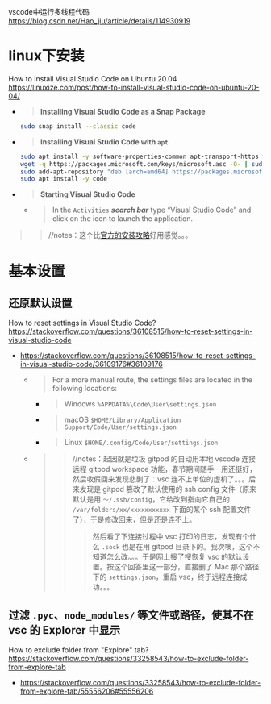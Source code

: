 
vscode中运行多线程代码 https://blog.csdn.net/Hao_jiu/article/details/114930919

# linux下安装

How to Install Visual Studio Code on Ubuntu 20.04 https://linuxize.com/post/how-to-install-visual-studio-code-on-ubuntu-20-04/
- > **Installing Visual Studio Code as a Snap Package**
  ```sh
  sudo snap install --classic code
  ```
- > **Installing Visual Studio Code with `apt`**
  ```sh
  sudo apt install -y software-properties-common apt-transport-https wget
  wget -q https://packages.microsoft.com/keys/microsoft.asc -O- | sudo apt-key add -
  sudo add-apt-repository "deb [arch=amd64] https://packages.microsoft.com/repos/vscode stable main"
  sudo apt install -y code
  ```
- > **Starting Visual Studio Code**
  * > In the `Activities` ***search bar*** type “Visual Studio Code” and click on the icon to launch the application.
>> //notes：这个比[官方的安装攻略](https://code.visualstudio.com/docs/setup/linux)好用感觉。。。

# 基本设置

## 还原默认设置

How to reset settings in Visual Studio Code? https://stackoverflow.com/questions/36108515/how-to-reset-settings-in-visual-studio-code
- https://stackoverflow.com/questions/36108515/how-to-reset-settings-in-visual-studio-code/36109176#36109176
  * > For a more manual route, the settings files are located in the following locations:
    + > Windows `%APPDATA%\Code\User\settings.json`
    + > macOS `$HOME/Library/Application Support/Code/User/settings.json`
    + > Linux `$HOME/.config/Code/User/settings.json`
  * >> //notes：起因就是垃圾 gitpod 的自动用本地 vscode 连接远程 gitpod workspace 功能，春节期间随手一用还挺好，然后收假回来发现悲剧了：vsc 连不上单位的虚机了。。。后来发现是 gitpod 篡改了默认使用的 ssh config 文件（原来默认是用 `～/.ssh/config`，它给改到指向它自己的 `/var/folders/xx/xxxxxxxxxxx` 下面的某个 ssh 配置文件了），于是修改回来，但是还是连不上。
    >>> 然后看了下连接过程中 vsc 打印的日志，发现有个什么 `.sock` 也是在用 gitpod 目录下的。我次噢，这个不知道怎么改。。。于是网上搜了搜恢复 vsc 的默认设置。按这个回答里这一部分，直接删了 Mac 那个路径下的 `settings.json`，重启 vsc，终于远程连接成功。。。

## 过滤 `.pyc`、`node_modules/` 等文件或路径，使其不在 vsc 的 Explorer 中显示

How to exclude folder from "Explore" tab? https://stackoverflow.com/questions/33258543/how-to-exclude-folder-from-explore-tab
- https://stackoverflow.com/questions/33258543/how-to-exclude-folder-from-explore-tab/55556206#55556206
